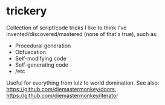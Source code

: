 # trickery
Collection of script/code tricks I like to think I've invented/discovered/mastered (none of that's true), such as:  

+ Procedural generation
+ Obfuscation
+ Self-modifying code
+ Self-generating code
+ /etc

Useful for everything from lulz to world domination.
See also: https://github.com/diemastermonkey/doors, https://github.com/diemastermonkey/iterator
